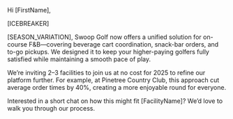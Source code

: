Hi [FirstName],

[ICEBREAKER]

[SEASON_VARIATION], Swoop Golf now offers a unified solution for on-course F&B—covering beverage cart coordination, snack-bar orders, and to-go pickups. We designed it to keep your higher-paying golfers fully satisfied while maintaining a smooth pace of play.

We’re inviting 2–3 facilities to join us at no cost for 2025 to refine our platform further. For example, at Pinetree Country Club, this approach cut average order times by 40%, creating a more enjoyable round for everyone.

Interested in a short chat on how this might fit [FacilityName]? We’d love to walk you through our process.